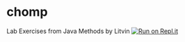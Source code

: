 # chomp
Lab Exercises from Java Methods by Litvin
[![Run on Repl.it](https://repl.it/badge/github/Janice/chomp)](https://repl.it/github/Janice/chomp)

